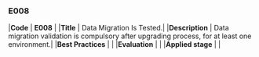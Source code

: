 ### E008

|**Code**           | **E008** |
|**Title**          | Data Migration Is Tested.|
|**Description**    | Data migration validation is compulsory after upgrading process, for at least one environment.|
|**Best Practices** | |
|**Evaluation**     | |
|**Applied stage**  | |
